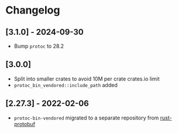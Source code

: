# Changelog

## [3.1.0] - 2024-09-30

- Bump `protoc` to 28.2

## [3.0.0]

- Split into smaller crates to avoid 10M per crate crates.io limit
- `protoc_bin_vendored::include_path` added

## [2.27.3] - 2022-02-06

- `protoc-bin-vendored` migrated to a separate repository from [rust-protobuf](https://github.com/stepancheg/rust-protobuf/)
